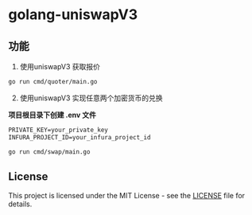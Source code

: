 # golang-uniswapV3

## 功能

1. 使用uniswapV3 获取报价

```sh
go run cmd/quoter/main.go
```

2. 使用uniswapV3 实现任意两个加密货币的兑换

**项目根目录下创建 .env 文件**

``` txt
PRIVATE_KEY=your_private_key
INFURA_PROJECT_ID=your_infura_project_id
```

```sh
go run cmd/swap/main.go
```

## License

This project is licensed under the MIT License - see the [LICENSE](./LICENSE) file for details.
